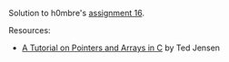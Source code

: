 Solution to h0mbre's [assignment 16](https://github.com/h0mbre/Learning-C/tree/master/Assignment-16).

Resources: 
- [A Tutorial on Pointers and Arrays in C](https://github.com/jflaherty/ptrtut13/blob/master/md/ch1x.md) by Ted Jensen
